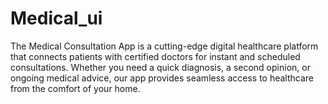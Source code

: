 # Medical_ui
The Medical Consultation App is a cutting-edge digital healthcare platform that connects patients with certified doctors for instant and scheduled consultations. Whether you need a quick diagnosis, a second opinion, or ongoing medical advice, our app provides seamless access to healthcare from the comfort of your home.
